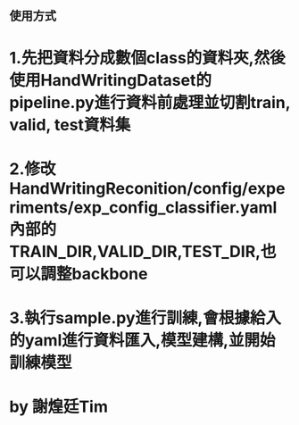 ## 使用方式
# 1.先把資料分成數個class的資料夾,然後使用HandWritingDataset的pipeline.py進行資料前處理並切割train, valid, test資料集
# 2.修改HandWritingReconition/config/experiments/exp_config_classifier.yaml內部的 TRAIN_DIR,VALID_DIR,TEST_DIR,也可以調整backbone
# 3.執行sample.py進行訓練,會根據給入的yaml進行資料匯入,模型建構,並開始訓練模型

# by 謝煌廷Tim
